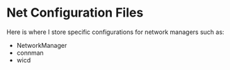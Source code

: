 # Net Configuration Files

Here is where I store specific configurations for network managers such as:
- NetworkManager
- connman
- wicd
